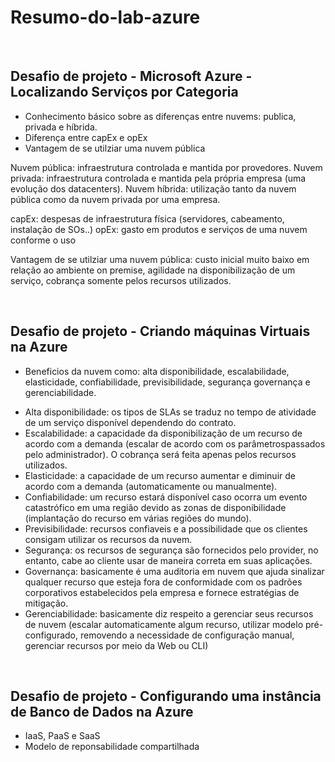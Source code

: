 # Resumo-do-lab-azure
<br>

## Desafio de projeto - Microsoft Azure - Localizando Serviços por Categoria

- Conhecimento básico sobre as diferenças entre nuvems: publica, privada e híbrida.
- Diferença entre capEx e opEx
- Vantagem de se utilziar uma nuvem pública

Nuvem pública: infraestrutura controlada e mantida por provedores.
Nuvem privada: infraestrutura controlada e mantida pela própria empresa (uma evolução dos datacenters).
Nuvem híbrida: utilização tanto da nuvem pública como da nuvem privada por uma empresa.

capEx: despesas de infraestrutura física (servidores, cabeamento, instalação de SOs..)
opEx: gasto em produtos e serviços de uma nuvem conforme o uso

Vantagem de se utilziar uma nuvem pública: custo inicial muito baixo em relação ao ambiente on premise, agilidade na disponibilização de um serviço,
cobrança somente pelos recursos utilizados.

<br>

## Desafio de projeto - Criando máquinas Virtuais na Azure

- Beneficios da nuvem como: alta disponibilidade, escalabilidade, elasticidade, confiabilidade, previsibilidade, segurança governança e gerenciabilidade.

* Alta disponibilidade: os tipos de SLAs se traduz no tempo de atividade de um serviço disponível dependendo do contrato.
* Escalabilidade: a capacidade da disponibilização de um recurso de acordo com a demanda (escalar de acordo com os parâmetrospassados pelo administrador).
O cobrança será feita apenas pelos recursos utilizados.
* Elasticidade: a capacidade de um recurso aumentar e diminuir de acordo com a demanda (automaticamente ou manualmente).
* Confiabilidade: um recurso estará disponível caso ocorra um evento catastrófico em uma região devido as zonas de disponibilidade (implantação do recurso
em várias regiões do mundo).
* Previsibilidade: recursos confiaveis e a possibilidade que os clientes consigam utilizar os recursos da nuvem.
* Segurança: os recursos de segurança são fornecidos pelo provider, no entanto, cabe ao cliente usar de maneira correta em suas aplicações.
* Governança: basicamente é uma auditoria em nuvem que ajuda sinalizar qualquer recurso que esteja fora de conformidade com os padrões corporativos estabelecidos pela empresa e fornece estratégias de mitigação.
* Gerenciabilidade: basicamente diz respeito a gerenciar seus recursos de nuvem (escalar automaticamente algum recurso, utilizar modelo pré-configurado, removendo a necessidade de configuração manual, gerenciar recursos por meio da Web ou CLI)

<br>

## Desafio de projeto - Configurando uma instância de Banco de Dados na Azure

- IaaS, PaaS e SaaS
- Modelo de reponsabilidade compartilhada



